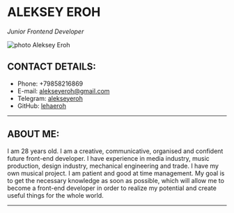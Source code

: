 # **ALEKSEY EROH**
_Junior Frontend Developer_

![photo Aleksey Eroh](https://raw.githubusercontent.com/lehaeroh/rsschool-cv/gh-pages/my_photo.webp)

## **CONTACT DETAILS:**

- Phone: +79858216869
- E-mail: alekseyeroh@gmail.com
- Telegram: [alekseyeroh](https://t.me/alekseyeroh)
- GitHub: [lehaeroh](https://github.com/lehaeroh)

---

## **ABOUT ME:**

I am 28 years old. I am a creative, communicative, organised and confident future front-end developer. I have experience in media industry, music production, design industry, mechanical engineering and trade. I have my own musical project. I am patient and good at time management. My goal is to get the necessary knowledge as soon as possible, which will allow me to become a front-end developer in order to realize my potential and create useful things for the whole world.

---
